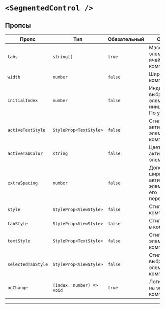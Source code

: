 # `<SegmentedControl />`

## Пропсы

| Пропс              | Тип                       | Обязательный | Описание                                                     |
| ------------------ | ------------------------- | ------------ | ------------------------------------------------------------ |
| `tabs`             | `string[]`                | `true`       | Массив элементов в ячейках компонента                        |
| `width`            | `number`                  | `false`      | Ширина компонента                                            |
| `initialIndex`     | `number`                  | `false`      | Индекс выбранного элемента при инициализации. По умолчанию 0 |
| `activeTextStyle`  | `StyleProp<TextStyle>`    | `false`      | Стиль текста активного элемента компонента                   |
| `activeTabColor`   | `string`                  | `false`      | Цвет фона активного элемента                                 |
| `extraSpacing`     | `number`                  | `false`      | Дополнительная ширина активного элемента при его перемещении |
| `style`            | `StyleProp<ViewStyle>`    | `false`      | Стиль компонента                                             |
| `tabStyle`         | `StyleProp<ViewStyle>`    | `false`      | Стиль элемента в компоненте                                  |
| `textStyle`        | `StyleProp<TextStyle>`    | `false`      | Стиль текста элемента в компоненте                           |
| `selectedTabStyle` | `StyleProp<ViewStyle>`    | `false`      | Стиль выбранного элемента в компоненте                       |
| `onChange`         | `(index: number) => void` | `true`       | Логика нажатия на элемент компонента                         |

---
